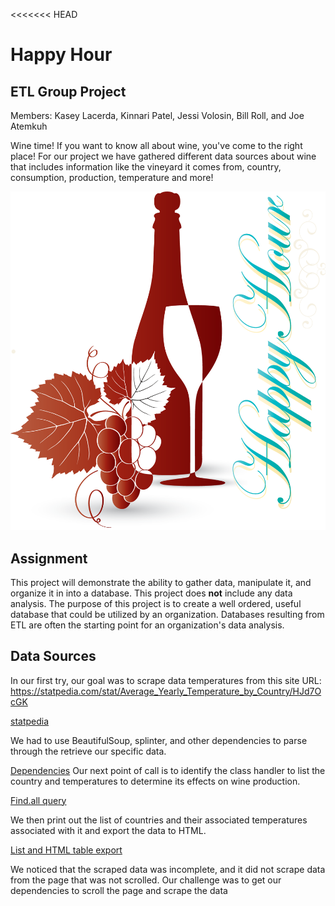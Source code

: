 <<<<<<< HEAD
# Happy Hour
## ETL Group Project

Members: Kasey Lacerda, Kinnari Patel, Jessi Volosin, Bill Roll, and Joe Atemkuh

Wine time! If you want to know all about wine, you've come to the right place! For our project we have gathered different data sources about wine that includes information like the vineyard it comes from, country, consumption, production, temperature and more!

![Title](Images/hh1.png)




## Assignment
This project will demonstrate the ability to gather data, manipulate it, and organize it in into a database. This project does **not** include any data analysis. The purpose of this project is to create a well ordered, useful database that could be utilized by an organization. Databases resulting from ETL are often the starting point for an organization's data analysis.

## Data Sources

In our first try, our goal was to scrape data temperatures from this site
URL: https://statpedia.com/stat/Average_Yearly_Temperature_by_Country/HJd7OcGK


[statpedia](https://github.com/jvolosin/etl-project/blob/data/Images/img_1.png) 

We had to use BeautifulSoup, splinter, and other dependencies to parse through the retrieve our specific data.


[Dependencies](https://github.com/jvolosin/etl-project/blob/data/Images/img_2.png)
Our next point of call is to identify the class handler to list the country and temperatures to determine its effects on wine production.

[Find.all query](https://github.com/jvolosin/etl-project/blob/data/Images/img_3.png)


We then print out the list of countries and their associated temperatures associated with it and export the data to HTML.

[List and HTML table export](https://github.com/jvolosin/etl-project/blob/data/Images/img_4.png)


We noticed that the scraped data was incomplete, and it did not scrape data from the page that was not scrolled. Our challenge was to get our dependencies to scroll the page and scrape the data

